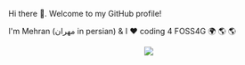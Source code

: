 Hi there :wave:. Welcome to my GitHub profile!

I'm Mehran (مهران in persian) & I :heart: coding 4 FOSS4G :earth_africa: :earth_americas: :earth_americas:

<p align="center"> 
<img src="https://user-images.githubusercontent.com/10367311/108603934-0275ce00-7368-11eb-93d7-10012a4f3fd8.gif">
</p>

